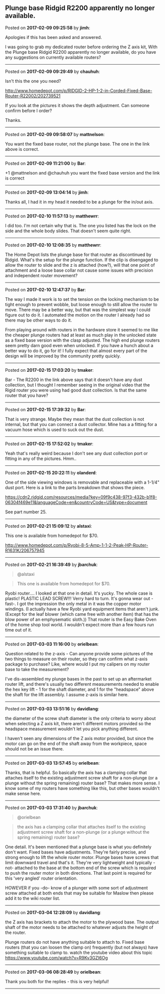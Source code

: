 ## Plunge base Ridgid R2200 apparently no longer available.
Posted on **2017-02-09 09:25:58** by **jimh**:

Apologies if this has been asked and answered. 

I was going to grab my dedicated router before ordering the Z axis kit, With the Plunge base Ridgid R2200 apparently no longer available, do you have any suggestions on currently available routers?

---

Posted on **2017-02-09 09:29:49** by **chauhuh**:

Isn't this the one you need?



http://www.homedepot.com/p/RIDGID-2-HP-1-2-in-Corded-Fixed-Base-Router-R22002/202739521



If you look at the pictures it shows the depth adjustment. Can someone confirm before I order?



Thanks.

---

Posted on **2017-02-09 09:58:07** by **mattnelson**:

You want the fixed base router, not the plunge base.  The one in the link above is correct.

---

Posted on **2017-02-09 11:21:00** by **Bar**:

+1 @mattnelson and @chauhuh you want the fixed base version and the link is correct

---

Posted on **2017-02-09 13:04:14** by **jimh**:

Thanks all, I had it in my head it needed to be a plunge for the in/out axis.

---

Posted on **2017-02-10 11:57:13** by **matthewrr**:

I did too. I'm not certain why that is. The one you listed has the lock on the side and the whole body slides. That doesn't seem quite right.

---

Posted on **2017-02-10 12:08:35** by **matthewrr**:

The Home Depot lists the plunge base for that router as discontinued by Ridgid. What's the setup for the plunge function. If the clip is disengaged to allow the router to slide and the z is attached (how?), will that one point of attachment and a loose base collar not cause some issues with precision and independent router movement?

---

Posted on **2017-02-10 12:47:37** by **Bar**:

The way I made it work is to set the tension on the locking mechanism to be tight enough to prevent wobble, but loose enough to still allow the router to move. There may be a better way, but that was the simplest way I could figure out to do it. I automated the motion on the router I already had so there may be other ways to do it. 



From playing around with routers in the hardware store it seemed to me like the cheaper plunge routers had at least as much play in the unlocked state as a fixed base version with the clasp adjusted. The high end plunge routers seem pretty darn good even when unlocked. If you have a hunch about a better way to do it, go for it! I fully expect that almost every part of the design will be improved by the community pretty quickly.

---

Posted on **2017-02-15 17:03:20** by **tmaker**:

Bar - The R2200 in the link above says that it doesn't have any dust collection, but I thought I remember seeing in the original video that the Rigid router you were using had good dust collection.  Is that the same router that you have?

---

Posted on **2017-02-15 17:39:32** by **Bar**:

That is very strange. Maybe they mean that the dust collection is not internal, but that you can connect a dust collector. Mine has a a fitting for a vacuum hose which is used to suck out the dust.

---

Posted on **2017-02-15 17:52:02** by **tmaker**:

Yeah that's really weird because I don't see any dust collection port or fitting in any of the pictures. Hmm..

---

Posted on **2017-02-15 20:22:11** by **olanderd**:

One of the side viewing windows is removable and replaceable with a 1-1/4" dust port.  Here is a link to the parts breakdown that shows the piece.

https://cdn2.ridgid.com/resources/media?key=09f9c438-97f3-432b-b1f8-06304f469e11&languageCode=en&countryCode=US&type=document 

See part number 25.

---

Posted on **2017-02-21 15:09:12** by **alstaxi**:

This one is available from homedepot for $70.

http://www.homedepot.com/p/Ryobi-8-5-Amp-1-1-2-Peak-HP-Router-R1631K/206757945

---

Posted on **2017-02-21 16:39:49** by **jbarchuk**:

> @alstaxi

> This one is available from homedepot for $70.

Ryobi router.... I looked at that one in detail. It's yucky. The whole case is plastic! PLASTIC LEAD SCREW!!! Verry hard to turn. It's gonna wear out -fast-. I got the impression the only metal in it was the copper motor windings. (I actually have a few Ryobi yard equipment items that aren't junk. (Except for the leaf blower (which came free with another item) that has the blow power of an emphysematic sloth.)) That router is the Easy Bake Oven of the home shop tool world. I wouldn't expect more than a few hours run time out of it.

---

Posted on **2017-03-03 11:16:00** by **orielbean**:

Question related to the z-axis - Can anyone provide some pictures of the two things to measure on their router, so they can confirm what z-axis package to purchase? Like, where would I put my calipers on my router base to take the measurement?



I've dis-assembled my plunge bases in the past to set up an aftermarket router lift, and there's usually two different measurements needed to enable the hex key lift - 1 for the shaft diameter, and 1 for the "headspace" above the shaft for the lift assembly. I assume z-axis is similar here.

---

Posted on **2017-03-03 13:51:16** by **davidlang**:

the diameter of the screw shaft diameter is the only criteria to worry about when selecting a Z axis kit, there aren't different motors provided so the headspace measurement wouldn't let you pick anything different.



I haven't seen any dimensions of the Z axis motor provided, but since the motor can go on the end of the shaft away from the workpiece, space should not be an issue there.

---

Posted on **2017-03-03 13:57:45** by **orielbean**:

Thanks, that is helpful. So basically the axis has a clamping collar that attaches itself to the existing adjustment screw shaft for a non-plunge (or a plunge without the spring remaining) router base? That makes more sense. I know some of my routers have something like this, but other bases wouldn't make sense here.

---

Posted on **2017-03-03 17:31:40** by **jbarchuk**:

> @orielbean

> the axis has a clamping collar that attaches itself to the existing adjustment screw shaft for a non-plunge (or a plunge without the spring remaining) router base?

One detail. It's been mentioned that a plunge base is what you definitely don't want. Fixed bases have adjustments. They're fairly precise, and strong enough to lift the whole router motor. Plunge bases have screws that limit downward travel and that's it. They're very lightweight and typically -not- attached to the base at the bottom end of the screw which is required to push the router motor in both directions. That last point is required for this 'very angled' router orientation.

HOWEVER if you -do- know of a plunger with some sort of adjustment screw attached at both ends that may be suitable for Maslow then please add it to the wiki router list.

---

Posted on **2017-03-04 12:28:09** by **davidlang**:

the Z axis has brackets to attach the motor to the plywood base. The output shaft of the motor needs to be attached to whatever adjusts the height of the router.



Plunge routers do not have anything suitable to attach to. Fixed base routers (that you can loosen the clamp on) frequently (but not always) have something suitable to clamp to. watch the youtube video about this topic  https://www.youtube.com/watch?v=R9Kv3GZI6Og

---

Posted on **2017-03-06 08:28:49** by **orielbean**:

Thank you both for the replies - this is very helpful!

---

